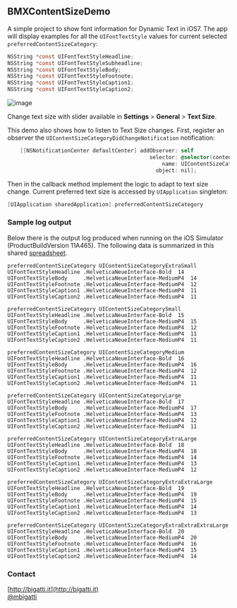 ## BMXContentSizeDemo

A simple project to show font information for Dynamic Text in iOS7. The app will display examples for all the `UIFontTextStyle` values for current selected `preferredContentSizeCategory`:


```objective-c
NSString *const UIFontTextStyleHeadline;
NSString *const UIFontTextStyleSubheadline;
NSString *const UIFontTextStyleBody;
NSString *const UIFontTextStyleFootnote;
NSString *const UIFontTextStyleCaption1;
NSString *const UIFontTextStyleCaption2;
```

![image](http://f.cl.ly/items/3m0040471Z022z251E42/BMXContentSizeDemo.png)

Change text size with slider available in **Settings** > **General** > **Text Size**.

This demo also shows how to listen to Text Size changes. First, register an observer the `UIContentSizeCategoryDidChangeNotification` notification:

```objective-c
    [[NSNotificationCenter defaultCenter] addObserver: self
                                             selector: @selector(contentSizeCategoryDidChange)
                                                 name: UIContentSizeCategoryDidChangeNotification
                                               object: nil];
```

Then in the callback method implement the logic to adapt to text size change. Current preferred text size is accessed by `UIApplication` singleton:

```objective-c
[UIApplication sharedApplication].preferredContentSizeCategory
```

### Sample log output

Below there is the output log produced when running on the iOS Simulator (ProductBuildVersion 11A465). 
The following data is summarized in this shared [spreadsheet](https://docs.google.com/spreadsheet/ccc?key=0Ap0AdXXBv0APdGJkSEl3TlI3ejJvcjNqN1JOUHYtbnc&usp=sharing).

```log
preferredContentSizeCategory UIContentSizeCategoryExtraSmall
UIFontTextStyleHeadline .HelveticaNeueInterface-Bold  14
UIFontTextStyleBody     .HelveticaNeueInterface-MediumP4  14
UIFontTextStyleFootnote .HelveticaNeueInterface-MediumP4  12
UIFontTextStyleCaption1 .HelveticaNeueInterface-MediumP4  11
UIFontTextStyleCaption2 .HelveticaNeueInterface-MediumP4  11

preferredContentSizeCategory UIContentSizeCategorySmall
UIFontTextStyleHeadline .HelveticaNeueInterface-Bold  15
UIFontTextStyleBody     .HelveticaNeueInterface-MediumP4  15
UIFontTextStyleFootnote .HelveticaNeueInterface-MediumP4  12
UIFontTextStyleCaption1 .HelveticaNeueInterface-MediumP4  11
UIFontTextStyleCaption2 .HelveticaNeueInterface-MediumP4  11

preferredContentSizeCategory UIContentSizeCategoryMedium
UIFontTextStyleHeadline .HelveticaNeueInterface-Bold  16
UIFontTextStyleBody     .HelveticaNeueInterface-MediumP4  16
UIFontTextStyleFootnote .HelveticaNeueInterface-MediumP4  12
UIFontTextStyleCaption1 .HelveticaNeueInterface-MediumP4  11
UIFontTextStyleCaption2 .HelveticaNeueInterface-MediumP4  11

preferredContentSizeCategory UIContentSizeCategoryLarge
UIFontTextStyleHeadline .HelveticaNeueInterface-Bold  17
UIFontTextStyleBody     .HelveticaNeueInterface-MediumP4  17
UIFontTextStyleFootnote .HelveticaNeueInterface-MediumP4  13
UIFontTextStyleCaption1 .HelveticaNeueInterface-MediumP4  12
UIFontTextStyleCaption2 .HelveticaNeueInterface-MediumP4  11

preferredContentSizeCategory UIContentSizeCategoryExtraLarge
UIFontTextStyleHeadline .HelveticaNeueInterface-Bold  18
UIFontTextStyleBody     .HelveticaNeueInterface-MediumP4  18
UIFontTextStyleFootnote .HelveticaNeueInterface-MediumP4  14
UIFontTextStyleCaption1 .HelveticaNeueInterface-MediumP4  13
UIFontTextStyleCaption2 .HelveticaNeueInterface-MediumP4  12

preferredContentSizeCategory UIContentSizeCategoryExtraExtraLarge
UIFontTextStyleHeadline .HelveticaNeueInterface-Bold  19
UIFontTextStyleBody     .HelveticaNeueInterface-MediumP4  19
UIFontTextStyleFootnote .HelveticaNeueInterface-MediumP4  15
UIFontTextStyleCaption1 .HelveticaNeueInterface-MediumP4  14
UIFontTextStyleCaption2 .HelveticaNeueInterface-MediumP4  13

preferredContentSizeCategory UIContentSizeCategoryExtraExtraExtraLarge
UIFontTextStyleHeadline .HelveticaNeueInterface-Bold  20
UIFontTextStyleBody     .HelveticaNeueInterface-MediumP4  20
UIFontTextStyleFootnote .HelveticaNeueInterface-MediumP4  16
UIFontTextStyleCaption1 .HelveticaNeueInterface-MediumP4  15
UIFontTextStyleCaption2 .HelveticaNeueInterface-MediumP4  14
```


### Contact
[http://bigatti.it](http://bigatti.it)  
[@mbigatti](https://twitter.com/mbigatti)
